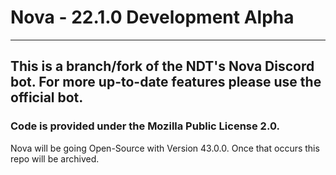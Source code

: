 # Nova - 22.1.0 Development Alpha
---
## This is a branch/fork of the NDT's Nova Discord bot. For more up-to-date features please use the official bot.
### Code is provided under the Mozilla Public License 2.0.

Nova will be going Open-Source with Version 43.0.0. Once that occurs this repo will be archived.
